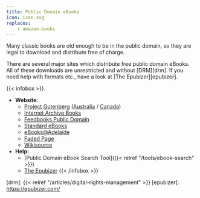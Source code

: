 ```yaml
---
title: Public Domain eBooks
icon: icon.svg
replaces:
    - amazon-books
---
```

Many classic books are old enough to be in the public domain, so they are legal to download and distribute free of charge.

There are several major sites which distribute free public domain eBooks. All of these downloads are unrestricted and without [DRM][drm]. If you need help with formats etc., have a look at [The Epubizer][epubizer].

{{< infobox >}}
- **Website:**
    - [Project Gutenberg](https://www.gutenberg.org/) ([Australia](http://gutenberg.net.au/) / [Canada](https://gutenberg.ca/))
    - [Internet Archive Books](https://archive.org/details/texts)
    - [Feedbooks Public Domain](http://www.feedbooks.com/publicdomain)
    - [Standard eBooks](https://standardebooks.org/)
    - [eBooks@Adelaide](https://standardebooks.org/)
    - [Faded Page](https://www.fadedpage.com/)
    - [Wikisource](https://en.wikisource.org/)
- **Help:**
    - [Public Domain eBook Search Tool]({{< relref "/tools/ebook-search" >}})
    - [The Epubizer](https://epubizer.com/)
{{< /infobox >}}

[drm]: {{< relref "/articles/digital-rights-management" >}}
[epubizer]: https://epubizer.com/